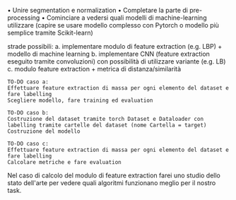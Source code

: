 • Unire segmentation e normalization 
• Completare la parte di pre-processing
• Cominciare a vedersi quali modelli di machine-learning utilizzare (capire se usare modello complesso con Pytorch o modello più    
  semplice tramite Scikit-learn)


strade possibili:
a. implementare modulo di feature extraction (e.g. LBP) + modello di machine learning 
b. implementare CNN (feature extraction eseguito tramite convoluzioni) con possibilità di utilizzare variante (e.g. LB)
c. modulo feature extraction + metrica di distanza/similarità

    TO-DO caso a:
    Effettuare feature extraction di massa per ogni elemento del dataset e fare labelling
    Scegliere modello, fare training ed evaluation

    TO-DO caso b:
    Costruzione del dataset tramite torch Dataset e Dataloader con labelling tramite cartelle del dataset (nome Cartella = target)
    Costruzione del modello 

    TO-DO caso c:
    Effettuare feature extraction di massa per ogni elemento del dataset e fare labelling
    Calcolare metriche e fare evaluation

Nel caso di calcolo del modulo di feature extraction farei uno studio dello stato dell'arte per vedere quali algoritmi funzionano meglio per il nostro task.